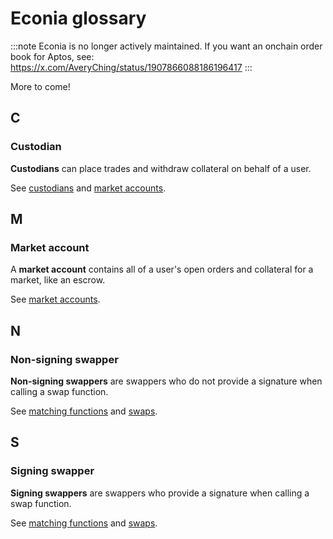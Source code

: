 # Econia glossary

:::note
Econia is no longer actively maintained. If you want an onchain order book for
Aptos, see: https://x.com/AveryChing/status/1907866088186196417
:::

More to come!

## C

### Custodian

**Custodians** can place trades and withdraw collateral on behalf of a user.

See [custodians] and [market accounts].

## M

### Market account

A **market account** contains all of a user's open orders and collateral for a market, like an escrow.

See [market accounts].

## N

### Non-signing swapper

**Non-signing swappers** are swappers who do not provide a signature when calling a swap function.

See [matching functions] and [swaps].

## S

### Signing swapper

**Signing swappers** are swappers who provide a signature when calling a swap function.

See [matching functions] and [swaps].

[custodians]: overview/registry#custodians
[market accounts]: overview/market-accounts
[matching functions]: overview/matching#functions
[swaps]: overview/matching#swaps
